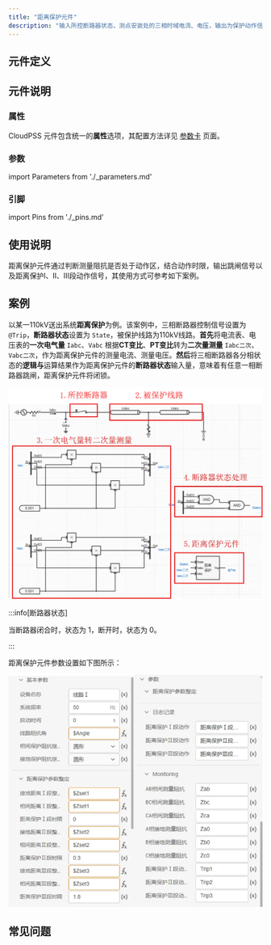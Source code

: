 ```yaml
---
title: "距离保护元件"
description: "输入所控断路器状态，测点安装处的三相时域电流、电压，输出为保护动作信号。"
---
```


## 元件定义

## 元件说明



### 属性

CloudPSS 元件包含统一的**属性**选项，其配置方法详见 [参数卡](docs/documents/software/10-xstudio/20-simstudio/40-workbench/20-function-zone/30-design-tab/30-param-panel/index.md) 页面。

### 参数

import Parameters from './_parameters.md'

<Parameters/>

### 引脚

import Pins from './_pins.md'

<Pins/>

## 使用说明
距离保护元件通过判断测量阻抗是否处于动作区，结合动作时限，输出跳闸信号以及距离保护Ⅰ、Ⅱ、Ⅲ段动作信号，其使用方式可参考如下案例。


## 案例

以某一110kV送出系统**距离保护**为例。该案例中，三相断路器控制信号设置为 `@Trip`，**断路器状态**设置为 `State`，被保护线路为110kV线路。**首先**将电流表、电压表的**一次电气量** `Iabc`、`Vabc` 根据**CT变比**、**PT变比**转为**二次量测量** `Iabc二次`、`Vabc二次`，作为距离保护元件的测量电流、测量电压。**然后**将三相断路器各分相状态的**逻辑与**运算结果作为距离保护元件的**断路器状态**输入量，意味着有任意一相断路器跳闸，距离保护元件将闭锁。


 ![距离保护元件使用案例](./_distancerelay.png)

 :::info[断路器状态]

当断路器闭合时，状态为 1，断开时，状态为 0。

:::

距离保护元件参数设置如下图所示：

 ![距离保护元件参数设置](./_config.png)

## 常见问题

